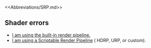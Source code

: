 <<Abbreviations/SRP.md>>
## Shader errors
- [I am using the built-in render pipeline.](Shader%20Errors/General%20Shader%20Errors.md)
- [I am using a Scriptable Render Pipeline](Shader%20Errors/Errors%20With%20SRP.md) ( HDRP, URP, or custom).
